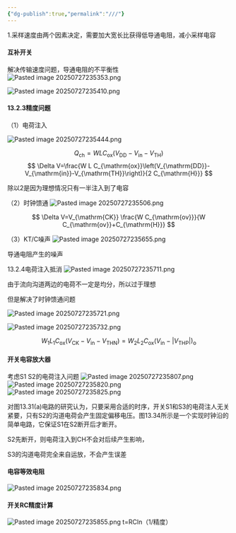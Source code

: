 ```yaml
---
{"dg-publish":true,"permalink":"///"}
---
```



1.采样速度由两个因素决定，需要加大宽长比获得低导通电阻，减小采样电容

#### 互补开关

解决传输速度问题，导通电阻的不平衡性
![Pasted image 20250727235353.png](/img/user/attachments/Pasted%20image%2020250727235353.png)

![Pasted image 20250727235410.png](/img/user/attachments/Pasted%20image%2020250727235410.png)


#### 13.2.3精度问题

（1）电荷注入

![Pasted image 20250727235444.png](/img/user/attachments/Pasted%20image%2020250727235444.png)


$$
Q_{\mathrm{ch}}=W L C_{\mathrm{ox}}\left(V_{\mathrm{DD}}-V_{\mathrm{in}}-V_{\mathrm{TH}}\right)
$$
$$
\Delta V=\frac{W L C_{\mathrm{ox}}\left(V_{\mathrm{DD}}-V_{\mathrm{in}}-V_{\mathrm{TH}}\right)}{2 C_{\mathrm{H}}}
$$


除以2是因为理想情况只有一半注入到了电容

（2）时钟馈通
![Pasted image 20250727235506.png](/img/user/attachments/Pasted%20image%2020250727235506.png)

$$
\Delta V=V_{\mathrm{CK}} \frac{W C_{\mathrm{ov}}}{W C_{\mathrm{ov}}+C_{\mathrm{H}}}
$$


（3）KT/C噪声
![Pasted image 20250727235655.png](/img/user/attachments/Pasted%20image%2020250727235655.png)


导通电阻产生的噪声

13.2.4电荷注入抵消
![Pasted image 20250727235711.png](/img/user/attachments/Pasted%20image%2020250727235711.png)


由于流向沟道两边的电荷不一定是均分，所以过于理想

但是解决了时钟馈通问题

![Pasted image 20250727235721.png](/img/user/attachments/Pasted%20image%2020250727235721.png)

![Pasted image 20250727235732.png](/img/user/attachments/Pasted%20image%2020250727235732.png)

$$
W_{1} L_{1} C_{\mathrm{ox}}\left(V_{\mathrm{CK}}-V_{\mathrm{in}}-V_{\mathrm{THN}}\right)=W_{2} L_{2} C_{\mathrm{ox}}\left(V_{\mathrm{in}}-\left|V_{\mathrm{THP}}\right|\right)_{\mathrm{o}}
$$


#### 开关电容放大器

考虑S1 S2的电荷注入问题
![Pasted image 20250727235807.png](/img/user/attachments/Pasted%20image%2020250727235807.png)
![Pasted image 20250727235820.png](/img/user/attachments/Pasted%20image%2020250727235820.png)
![Pasted image 20250727235825.png](/img/user/attachments/Pasted%20image%2020250727235825.png)


对图13.31(a)电路的研究认为，只要采用合适的时序，开关S1和S3的电荷注人无关紧要，只有S2的沟道电荷会产生固定偏移电压。图13.34所示是一个实现时钟沿的简单电路，它保证S1在S2断开后才断开。

S2先断开，则电荷注入到CH不会对后续产生影响，

S3的沟道电荷完全来自运放，不会产生误差

#### 电容等效电阻

![Pasted image 20250727235834.png](/img/user/attachments/Pasted%20image%2020250727235834.png)

#### 开关RC精度计算

![Pasted image 20250727235855.png](/img/user/attachments/Pasted%20image%2020250727235855.png)
t=RCln（1/精度）